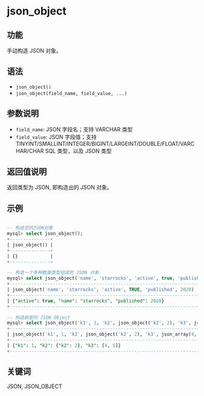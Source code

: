 # json_object

## 功能

手动构造 JSON 对象。

## 语法

- `json_object()`
- `json_object(field_name, field_value, ...)`

## 参数说明

- `field_name`: JSON 字段名；支持 VARCHAR 类型
- `field_value`: JSON 字段值；支持 TINYINT/SMALLINT/INTEGER/BIGINT/LARGEINT/DOUBLE/FLOAT/VARCHAR/CHAR SQL 类型，以及 JSON 类型

## 返回值说明

返回类型为 JSON, 即构造出的 JSON 对象。

## 示例

```sql

-- 构造空的JSON对象
mysql> select json_object();
+---------------+
| json_object() |
+---------------+
| {}            |
+---------------+

-- 构造一个多种数据类型组成的 JSON 对象
mysql> select json_object('name', 'starrocks', 'active', true, 'published', 2020);
+---------------------------------------------------------------------+
| json_object('name', 'starrocks', 'active', TRUE, 'published', 2020) |
+---------------------------------------------------------------------+
| {"active": true, "name": "starrocks", "published": 2020}            |
+---------------------------------------------------------------------+

-- 构造嵌套的 JSON Object
mysql> select json_object('k1', 1, 'k2', json_object('k2', 2), 'k3', json_array(4, 5));
+--------------------------------------------------------------------------+
| json_object('k1', 1, 'k2', json_object('k2', 2), 'k3', json_array(4, 5)) |
+--------------------------------------------------------------------------+
| {"k1": 1, "k2": {"k2": 2}, "k3": [4, 5]}                                 |
+--------------------------------------------------------------------------+
```

## 关键词

JSON, JSON_OBJECT
